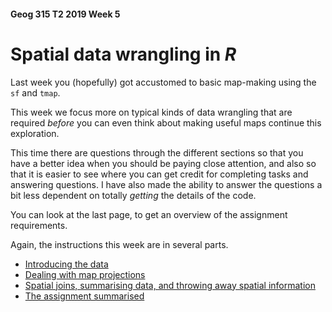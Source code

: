 #### Geog 315 T2 2019 Week 5
# Spatial data wrangling in *R*
Last week you (hopefully) got accustomed to basic map-making using the `sf` and `tmap`. 

This week we focus more on typical kinds of data wrangling that are required *before* you can even think about making useful maps continue this exploration.

This time there are questions through the different sections so that you have a better idea when you should be paying close attention, and also so that it is easier to see where you can get credit for completing tasks and answering questions. I have also made the ability to answer the questions a bit less dependent on totally *getting* the details of the code.

You can look at the last page, to get an overview of the assignment requirements.

Again, the instructions this week are in several parts.
+ [Introducing the data](lab-04-01-introducing-the-data.md)
+ [Dealing with map projections](lab-04-02-map-projections.md)
+ [Spatial joins, summarising data, and throwing away spatial information](lab-04-03-spatial-joins.md)
+ [The assignment summarised](lab-04-04-assignment-summarised.md)




